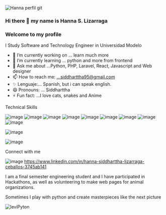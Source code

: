 
![Hanna perfil git](https://user-images.githubusercontent.com/32374669/155649798-62f3e8e5-37d3-4e4d-987f-d6197faed19e.gif)

### Hi there 👋 my name is Hanna S. Lizarraga
### Welcome to my profile

<!--
**HannaSiddharttha/HannaSiddharttha** is a ✨ _special_ ✨ repository because its `README.md` (this file) appears on your GitHub profile.



- 🔭 I’m currently working on ... learn much more 
- 🌱 I’m currently learning ... python and more from frontend
- 💬 Ask me about ...Python, PHP, Laravel, React, Javascript and Web designer
- 📫 How to reach me: ...siddharttha95@gmail.com
- 😄 Pronouns: ...Spanish, but i can speak english
- ⚡ Fun fact: ...I love cats, snakes and Anime 
-->
I Study Software and Technology Engineer in Universidad Modelo

- 🔭 I’m currently working on ... learn much more 
- 🌱 I’m currently learning ... python and more from frontend
- 💬 Ask me about ...Python, PHP, Laravel, React, Javascript and Web designer
- 📫 How to reach me: ...siddharttha95@gmail.com
- ✨ Lenguaje:... Spanish, but i can speak english.
- 😄 Pronouns: ... Siddharttha
- ⚡ Fun fact: ...I love cats, snakes and Anime 

Technical Skills

![image](https://user-images.githubusercontent.com/32374669/155650704-b256cfd3-69a1-469c-968d-a6974fac3c9d.png)
![image](https://user-images.githubusercontent.com/32374669/155650861-e16738e2-49cf-4bb0-9313-7f1f2ba0210e.png)
![image](https://user-images.githubusercontent.com/32374669/155650877-2e83c895-f937-4b94-aecc-298b9696d20f.png)
![image](https://user-images.githubusercontent.com/32374669/155650894-5db8c974-d4df-45ad-9b61-1316fa33deb0.png)
![image](https://user-images.githubusercontent.com/32374669/155650904-a26939c8-8d89-4b8b-a1aa-9b4a3b17a1f9.png)
![image](https://user-images.githubusercontent.com/32374669/155650968-fb53b795-be1d-444d-ac77-54ba83026676.png)
![image](https://user-images.githubusercontent.com/32374669/155650983-17061108-62b4-4c13-a39b-c7d8952395b9.png)
![image](https://user-images.githubusercontent.com/32374669/155651003-3a3a4c88-23e7-47ec-a7c9-04239fdb063b.png)
![image](https://user-images.githubusercontent.com/32374669/155651018-5ddaa53e-2bac-4963-9c36-7269ab18f363.png)




![image](https://user-images.githubusercontent.com/32374669/155651062-4f160e44-412c-42dd-936e-47f6d1850afe.png)

![image](https://user-images.githubusercontent.com/32374669/155651167-f3e3198f-f0eb-489a-bb3d-52b48fdbafb0.png)


Connect with me

![image](https://user-images.githubusercontent.com/32374669/155651448-c47332f2-d3ad-441d-a0a3-210fda90d3c3.png)
https://www.linkedin.com/in/hanna-siddharttha-lizarraga-ceballos-3745ab141


I am a final semester engineering student and I have participated in Hackathons, as well as volunteering to make web pages for animal organizations.
            
Sometimes I play with python and create masterpieces like the next picture
            
![leviPyton](https://user-images.githubusercontent.com/32374669/155648281-1850e6bc-7862-4728-910f-d749da5cf225.png)

         
